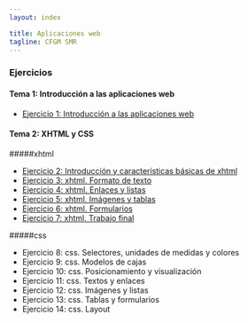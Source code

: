 ```yaml
---
layout: index

title: Aplicaciones web
tagline: CFGM SMR
---
```


### Ejercicios

#### Tema 1: Introducción a las aplicaciones web

* [Ejercicio 1: Introducción a las aplicaciones web](ej1)

#### Tema 2: XHTML y CSS

#####xhtml

* [Ejercicio 2: Introducción y características básicas de xhtml](ej2)
* [Ejercicio 3: xhtml. Formato de texto](ej3)
* [Ejercicio 4: xhtml. Enlaces y listas](ej4)
* [Ejercicio 5: xhtml. Imágenes y tablas](ej5)
* [Ejercicio 6: xhtml. Formularios](ej6)
* [Ejercicio 7: xhtml. Trabajo final](ej7)

#####css

* Ejercicio 8: css. Selectores, unidades de medidas y colores
* Ejercicio 9: css. Modelos de cajas
* Ejercicio 10: css. Posicionamiento y visualización 
* Ejercicio 11: css. Textos y enlaces
* Ejercicio 12: css. Imágenes y listas
* Ejercicio 13: css. Tablas y formularios
* Ejercicio 14: css. Layout
